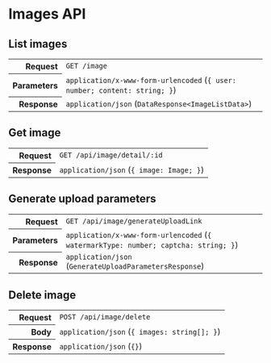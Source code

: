 # Images API

## List images

<table>
  <tr>
    <th align="right">Request</th>
    <td><code>GET /image</code></td>
  </tr>
  <tr>
    <th align="right">Parameters</th>
    <td><code>application/x-www-form-urlencoded</code> (<code>{ user: number; content: string; }</code>)</td>
  </tr>
  <tr>
    <th align="right">Response</th>
    <td><code>application/json</code> (<code>DataResponse&lt;ImageListData&gt;</code>)</td>
  </tr>
</table>

## Get image

<table>
  <tr>
    <th align="right">Request</th>
    <td><code>GET /api/image/detail/:id</code></td>
  </tr>
  <tr>
    <th align="right">Response</th>
    <td><code>application/json</code> (<code>{ image: Image; }</code>)</td>
  </tr>
</table>

## Generate upload parameters

<table>
  <tr>
    <th align="right">Request</th>
    <td><code>GET /api/image/generateUploadLink</code></td>
  </tr>
  <tr>
    <th align="right">Parameters</th>
    <td><code>application/x-www-form-urlencoded</code> (<code>{ watermarkType: number; captcha: string; }</code>)</td>
  </tr>
  <tr>
    <th align="right">Response</th>
    <td><code>application/json</code> (<code>GenerateUploadParametersResponse</code>)</td>
  </tr>
</table>

## Delete image

<table>
  <tr>
    <th align="right">Request</th>
    <td><code>POST /api/image/delete</code></td>
  </tr>
  <tr>
    <th align="right">Body</th>
    <td><code>application/json</code> (<code>{ images: string[]; }</code>)</td>
  </tr>
  <tr>
    <th align="right">Response</th>
    <td><code>application/json</code> (<code>{}</code>)</td>
  </tr>
</table>
